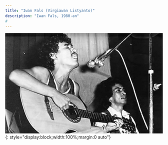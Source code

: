 ```yaml
---
title: "Iwan Fals (Virgiawan Listyanto)"
description: "Iwan Fals, 1980-an"
#
---
```

![iwan fals](/1910/IwanFals-1980-an.jpg){: style="display:block;width:100%;margin:0 auto"}
